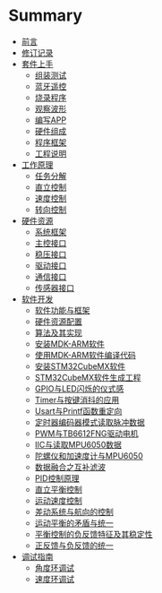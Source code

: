 # Summary
* [前言](README.md)
* [修订记录](A13.md)
* [套件上手]()
    * [组装测试](A09.md)
    * [蓝牙遥控](A15.md)
    * [烧录程序](A06.md)
    * [观察波形]()
    * [编写APP](A18-bluetooth-app-diy.md)
    * [硬件组成](B04.md)
    * [程序框架](A19.md)
    * [工程说明]()  
* [工作原理]()
    * [任务分解]()
    * [直立控制]()
    * [速度控制]()
    * [转向控制]()
* [硬件资源]()
    * [系统框架](B22.md)
    * [主控接口](B06.md)
    * [稳压接口](B09.md)
    * [驱动接口](B12.md)
    * [通信接口](A20.md)
    * [传感器接口](B23.md)
* [软件开发]()
    * [软件功能与框架]()
    * [硬件资源配置]()
    * [算法及其实现]()
    * [安装MDK-ARM软件](A07.md)
    * [使用MDK-ARM软件编译代码](A02.md)
    * [安装STM32CubeMX软件](A08.md)
    * [STM32CubeMX软件生成工程](A21.md)
    * [GPIO与LED闪烁的仪式感](A11.md)
    * [Timer与按键消抖的应用](A22.md)
    * [Usart与Printf函数重定向](A23.md)
    * [定时器编码器模式读取脉冲数据](A24.md)
    * [PWM与TB6612FNG驱动电机]()
    * [IIC与读取MPU6050数据]()
    * [陀螺仪和加速度计与MPU6050](B07.md)
    * [数据融合之互补滤波](D02.md)
    * [PID控制原理](E08.md)
    * [直立平衡控制](E02.md)
    * [运动速度控制](E03.md)
    * [差动系统与航向的控制](E04.md)
    * [运动平衡的矛盾与统一](E05.md)
    * [平衡控制的负反馈特征及其稳定性](E06.md)
    * [正反馈与负反馈的统一](E07.md)
* [调试指南]()
    * [角度环调试](B17.md)
    * [速度环调试](B18.md)